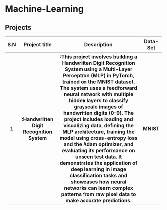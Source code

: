 # Machine-Learning

## Projects
<table>
  <tr>
    <th>S.N</th>
    <th>Project title</th>
    <th>Description</th>
    <th>Data-Set</th>
  </tr>
    <tr>
    <th>1</th>
    <th >:Handwritten Digit Recognition System</th>
    <th >:This project involves building a Handwritten Digit Recognition System using a Multi-Layer Perceptron (MLP) in PyTorch,       trained on the MNIST dataset. The system uses a feedforward neural network with multiple hidden layers to classify grayscale images of handwritten digits (0–9). The project includes loading and visualizing data, defining the MLP architecture, training the model using cross-entropy loss and the Adam optimizer, and evaluating its performance on unseen test data. It demonstrates the application of deep learning in image classification tasks and showcases how neural networks can learn complex patterns from raw pixel data to make accurate predictions.</th>
    <th>MNIST</th>
  </tr>
  
</table>
